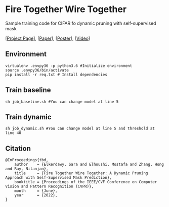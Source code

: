 # Fire Together Wire Together
Sample training code for CIFAR fo dynamic pruning with self-supervised mask

[[Project Page](https://selkerdawy.github.io/FTWT/)], [[Paper](https://arxiv.org/abs/2110.08232)], [[Poster](docs/assets/img/CVPR22_PosterID178a_PaperID3265.pdf)], [[Video](#)]


## Environment
```
virtualenv .envpy36 -p python3.6 #Initialize environment
source .envpy36/bin/activate
pip install -r req.txt # Install dependencies
```
  
## Train baseline
```
sh job_baseline.sh #You can change model at line 5
```
  
## Train dynamic
```
sh job_dynamic.sh #You can change model at line 5 and threshold at line 40
```


## Citation
```
@InProceedings{tbd,
    author    = {Elkerdawy, Sara and Elhoushi, Mostafa and Zhang, Hong and Ray, Nilanjan},
    title     = {Fire Together Wire Together: A Dynamic Pruning Approach with Self-Supervised Mask Prediction},
    booktitle = {Proceedings of the IEEE/CVF Conference on Computer Vision and Pattern Recognition (CVPR)},
    month     = {June},
    year      = {2022},
}
```

